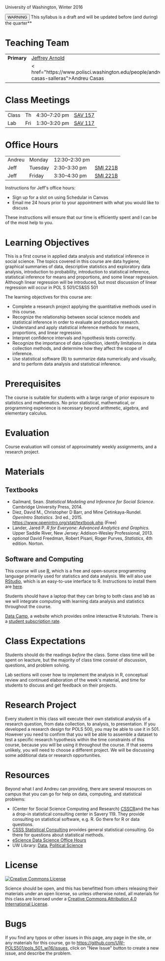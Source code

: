<!--
.. title: POL S 501/CS&SS 501: Advanced Research Design & Analysis
.. description: Syllabus for POL S 501/CS&SS 501: Advanced Research Design & Analysis, Winter 2016, University of Washington, Jeffrey B. Arnold.
--->

<p class="lead">
University of Washington, Winter 2016
</p>

<button type="button" class="btn btn-danger">WARNING</button> This syllabus is a draft and will be updated before (and during) the quarter**


# Teaching Team


<table class = "table table-striped">
<tr>
  <td>
    <strong>Primary</strong>
  </td>
  <td><a href="http://jrnold.me">Jeffrey Arnold</a></td>
  <td><a href="mailto:jrnold@uw.edu">jrnold@uw.edu</a></td>
</tr>
<tr>
  <td>
    <strong></strong>
  </td>
    <td>< href="https://www.polisci.washington.edu/people/andreu-casas-salleras">Andreu Casas</a>
  </td>
  <td>
    <a href="mailto:acasas@uw.edu">acasas@uw.edu</a>
  </td>
</tr>

</table>

# Class Meetings

<table class = "table table-striped table-hover">
  <tr>
    <td>Class </td>
    <td>Th </td>
    <td> 4:30&ndash;7:20 pm </td>
    <td><a href="https://uw.edu/maps/?sav">SAV 157</a></td>	
  </tr>
  <tr>
    <td>Lab </td>
    <td>Fri </td>
    <td>1:30&ndash;3:20 pm </td>
    <td><a href="https://uw.edu/maps/?sav">SAV 117</a></td>
  </tr>
</table>

# Office Hours

<table class = "table table-striped">
<tr>

</tr>
  <tr>
    <td>Andreu</td>
    <td>Monday</td>
    <td>12:30&ndash;2:30 pm</td>
	<td></td>
  </tr>
  <tr>
    <td>Jeff</td>
    <td>Tuesday</td>
    <td>2:30&ndash;3:30 pm</td>
	<td><a href="https://uw.edu/maps/?smi">SMI 221B</a></td>	
  </tr>
  <tr>
    <td>Jeff</td>
    <td>Friday</td>
    <td>3:30&ndash;4:30 pm</td>
	<td><a href="https://uw.edu/maps/?smi">SMI 221B</a></td>
  </tr>
</table>

Instructions for Jeff's office hours: 

- Sign up for a slot on using Schedular in Canvas
- Email me 24 hours prior to your appointment with what you would like to discuss

These instructions will ensure that our time is efficiently spent and I can be of the most help to you.

# Learning Objectives

This is a first course in applied data analysis and statistical inference in social science.
The topics covered in this course are data hygiene, graphical summaries of data, descriptive statistics and exploratory data analysis, introduction to probability, introduction to statistical inference, statistical inference for means and proportions, and some linear regression.
Although linear regression will be introduced, but most discussion of linear regression will occur in POL S 501/CS&SS 501

The learning objectives for this course are:

- Complete a research project applying the quantitative methods used in this course.
- Recognize the relationship between social science models and statistical inference in order to evaluate and produce research.
- Understand and apply statistical inference methods for means, proportions, and linear regression.
- Interpret confidence intervals and hypothesis tests correctly.
- Recognize the importance of data collection, identify limitations in data collection methods, and determine how they affect the scope of inference.
- Use statistical software (R) to summarize data numerically and visually, and to perform data analysis and statistical inference.


# Prerequisites

The course is suitable for students with a large range of prior exposure to statistics and mathematics.
No prior statistical, mathematical, or programming experience is necessary beyond arithmetic, algebra, and elementary calculus.


# Evaluation

Course evaluation will consist of approximately weekly assignments, and a research project.

# Materials

## Textbooks 

- Gailmard, Sean. *Statistical Modeling and Inference for Social Science*. Cambridge University Press, 2014.
- Diez, David M., Christopher D Barr, and Mine Çetinkaya-Rundel. *OpenIntro Statistics*. 3rd ed., 2015. <https://www.openintro.org/stat/textbook.php> (Free)
- Lander, Jared P. *R for Everyone: Advanced Analytics and Graphics*. Upper Saddle River, New Jersey: Addison-Wesley Professional, 2013.
- *optional* David Freedman, Robert Pisani, Roger Purves, *Statistics*, 4th edition. Norton.

## Software and Computing

This course will use [R](https://www.r-project.org/), which is a free and open-source programming language primarily used for statistics and data analysis. We will also use [RStudio](https://www.rstudio.com/), which is an easy-to-use interface to R. Instructions to install them are [here](resources/install).

Students should have a laptop that they can bring to both class and lab as we will integrate computing with learning data analysis and statistics throughout the course.

[Data Camp](https://www.datacamp.com/), a website which provides online interactive R tutorials. There is a [student subscription rate](https://www.datacamp.com/enroll-student).

# Class Expectations

Students should do the readings *before* the class. Some class time will be spent on leacture, but the majority of class time consist of discussion, questions, and problem solving.

Lab sections will cover how to implement the analysis in R, conceptual review and continued elaboration of the week's material, and time for students to discuss and get feedback on their projects.


# Research Project

Every student in this class will execute their own statistical analysis of a research question, from data collection, to analysis, to presentation.
If you developed a research design for POLS 500, you may be able to use it in 501.
However you need to confirm that you will be able to assemble a dataset to test a specific research hypothesis within the time constraints of this course, because you will be using it throughout the course.
If that seems unlikely, you will need to choose a different project.
We will be discussing some additional data or research opportunities.


# Resources

Beyond what I and Andreu can providing, there are several resources on campus that you can go for help on data, computing, and statistical problems:

-  (Center for Social Science Computing and Research) [CSSCR](http://csscr.washington.edu/consulting.html)and the  has a drop-in statistical consulting center in Savery 119. They provide consulting on statistical software, e.g. R. Go there for R or data questions.
- [CSSS Statistical Consulting](https://www.csss.washington.edu/Consulting/) provides general statistical consulting. Go there for questions about statistical methods.
- [eScience Data Science Office Hours](http://escience.washington.edu/office-hours/)
- UW Library: [Data](http://guides.lib.uw.edu/friendly.php?s=research/data), [Political Science](http://guides.lib.uw.edu/friendly.php?s=research/polisci)

# License

<a rel="license" href="http://creativecommons.org/licenses/by/4.0/"><img alt="Creative Commons License" style="border-width:0" src="https://i.creativecommons.org/l/by/4.0/88x31.png" /></a>

Science should be open, and this has benefitted from others releasing their materials under an open license, so unless otherwise noted, all materials for this class are licensed under a <a rel="license" href="http://creativecommons.org/licenses/by/4.0/">Creative Commons Attribution 4.0 International License</a>.


# Bugs

If you find any typos or other issues in this page, any page in the site, or any materials for this course, go to https://github.com/UW-POLS501/pols_501_wi16/issues, click on "New Issue" button to create a new issue, and describe the problem.



<!--
# References

- Sean Gailmard, https://www.ocf.berkeley.edu/~gailmard/syl.ps231a.pdf
- Matthew Blackwell, http://www.mattblackwell.org/files/teaching/gov2000-syllabus.pdf
- Mine Çetinkaya-Rundel, https://stat.duke.edu/courses/Spring15/sta101.001/info/
-->

<!--  LocalWords:  CSSS Gailmard Diez Çetinkaya br href td SAV
 -->
<!--  LocalWords:  Çetinkaya
 -->
